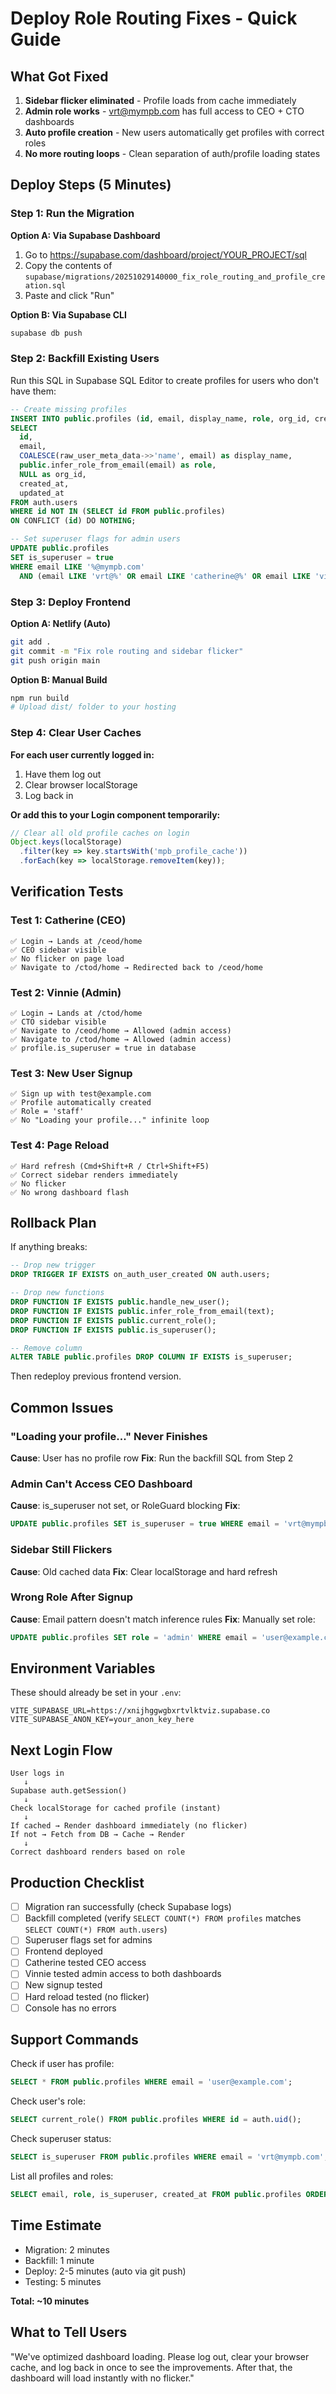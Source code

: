 # Deploy Role Routing Fixes - Quick Guide

## What Got Fixed

1. **Sidebar flicker eliminated** - Profile loads from cache immediately
2. **Admin role works** - vrt@mympb.com has full access to CEO + CTO dashboards
3. **Auto profile creation** - New users automatically get profiles with correct roles
4. **No more routing loops** - Clean separation of auth/profile loading states

## Deploy Steps (5 Minutes)

### Step 1: Run the Migration

**Option A: Via Supabase Dashboard**
1. Go to https://supabase.com/dashboard/project/YOUR_PROJECT/sql
2. Copy the contents of `supabase/migrations/20251029140000_fix_role_routing_and_profile_creation.sql`
3. Paste and click "Run"

**Option B: Via Supabase CLI**
```bash
supabase db push
```

### Step 2: Backfill Existing Users

Run this SQL in Supabase SQL Editor to create profiles for users who don't have them:

```sql
-- Create missing profiles
INSERT INTO public.profiles (id, email, display_name, role, org_id, created_at, updated_at)
SELECT
  id,
  email,
  COALESCE(raw_user_meta_data->>'name', email) as display_name,
  public.infer_role_from_email(email) as role,
  NULL as org_id,
  created_at,
  updated_at
FROM auth.users
WHERE id NOT IN (SELECT id FROM public.profiles)
ON CONFLICT (id) DO NOTHING;

-- Set superuser flags for admin users
UPDATE public.profiles
SET is_superuser = true
WHERE email LIKE '%@mympb.com'
  AND (email LIKE 'vrt@%' OR email LIKE 'catherine@%' OR email LIKE 'vinnie%@%');
```

### Step 3: Deploy Frontend

**Option A: Netlify (Auto)**
```bash
git add .
git commit -m "Fix role routing and sidebar flicker"
git push origin main
```

**Option B: Manual Build**
```bash
npm run build
# Upload dist/ folder to your hosting
```

### Step 4: Clear User Caches

**For each user currently logged in:**
1. Have them log out
2. Clear browser localStorage
3. Log back in

**Or add this to your Login component temporarily:**
```typescript
// Clear all old profile caches on login
Object.keys(localStorage)
  .filter(key => key.startsWith('mpb_profile_cache'))
  .forEach(key => localStorage.removeItem(key));
```

## Verification Tests

### Test 1: Catherine (CEO)
```
✅ Login → Lands at /ceod/home
✅ CEO sidebar visible
✅ No flicker on page load
✅ Navigate to /ctod/home → Redirected back to /ceod/home
```

### Test 2: Vinnie (Admin)
```
✅ Login → Lands at /ctod/home
✅ CTO sidebar visible
✅ Navigate to /ceod/home → Allowed (admin access)
✅ Navigate to /ctod/home → Allowed (admin access)
✅ profile.is_superuser = true in database
```

### Test 3: New User Signup
```
✅ Sign up with test@example.com
✅ Profile automatically created
✅ Role = 'staff'
✅ No "Loading your profile..." infinite loop
```

### Test 4: Page Reload
```
✅ Hard refresh (Cmd+Shift+R / Ctrl+Shift+F5)
✅ Correct sidebar renders immediately
✅ No flicker
✅ No wrong dashboard flash
```

## Rollback Plan

If anything breaks:

```sql
-- Drop new trigger
DROP TRIGGER IF EXISTS on_auth_user_created ON auth.users;

-- Drop new functions
DROP FUNCTION IF EXISTS public.handle_new_user();
DROP FUNCTION IF EXISTS public.infer_role_from_email(text);
DROP FUNCTION IF EXISTS public.current_role();
DROP FUNCTION IF EXISTS public.is_superuser();

-- Remove column
ALTER TABLE public.profiles DROP COLUMN IF EXISTS is_superuser;
```

Then redeploy previous frontend version.

## Common Issues

### "Loading your profile..." Never Finishes
**Cause**: User has no profile row
**Fix**: Run the backfill SQL from Step 2

### Admin Can't Access CEO Dashboard
**Cause**: is_superuser not set, or RoleGuard blocking
**Fix**:
```sql
UPDATE public.profiles SET is_superuser = true WHERE email = 'vrt@mympb.com';
```

### Sidebar Still Flickers
**Cause**: Old cached data
**Fix**: Clear localStorage and hard refresh

### Wrong Role After Signup
**Cause**: Email pattern doesn't match inference rules
**Fix**: Manually set role:
```sql
UPDATE public.profiles SET role = 'admin' WHERE email = 'user@example.com';
```

## Environment Variables

These should already be set in your `.env`:
```
VITE_SUPABASE_URL=https://xnijhggwgbxrtvlktviz.supabase.co
VITE_SUPABASE_ANON_KEY=your_anon_key_here
```

## Next Login Flow

```
User logs in
   ↓
Supabase auth.getSession()
   ↓
Check localStorage for cached profile (instant)
   ↓
If cached → Render dashboard immediately (no flicker)
If not → Fetch from DB → Cache → Render
   ↓
Correct dashboard renders based on role
```

## Production Checklist

- [ ] Migration ran successfully (check Supabase logs)
- [ ] Backfill completed (verify `SELECT COUNT(*) FROM profiles` matches `SELECT COUNT(*) FROM auth.users`)
- [ ] Superuser flags set for admins
- [ ] Frontend deployed
- [ ] Catherine tested CEO access
- [ ] Vinnie tested admin access to both dashboards
- [ ] New signup tested
- [ ] Hard reload tested (no flicker)
- [ ] Console has no errors

## Support Commands

Check if user has profile:
```sql
SELECT * FROM public.profiles WHERE email = 'user@example.com';
```

Check user's role:
```sql
SELECT current_role() FROM public.profiles WHERE id = auth.uid();
```

Check superuser status:
```sql
SELECT is_superuser FROM public.profiles WHERE email = 'vrt@mympb.com';
```

List all profiles and roles:
```sql
SELECT email, role, is_superuser, created_at FROM public.profiles ORDER BY created_at DESC;
```

## Time Estimate

- Migration: 2 minutes
- Backfill: 1 minute
- Deploy: 2-5 minutes (auto via git push)
- Testing: 5 minutes

**Total: ~10 minutes**

## What to Tell Users

"We've optimized dashboard loading. Please log out, clear your browser cache, and log back in once to see the improvements. After that, the dashboard will load instantly with no flicker."
